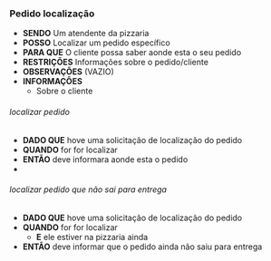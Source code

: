 ### Pedido localização

- **SENDO** Um atendente da pizzaria
- **POSSO** Localizar um pedido específico
- **PARA QUE** O cliente possa saber aonde esta o seu pedido
- **RESTRIÇÕES** Informações sobre o pedido/cliente
- **OBSERVAÇÕES** (VAZIO)
- **INFORMAÇÕES** 
  - Sobre o cliente

###### *localizar pedido*
  - **DADO QUE** hove uma solicitação de localização do pedido
  - **QUANDO** for for localizar
  - **ENTÃO** deve informara aonde esta o pedido
  - 
###### *localizar pedido que não sai para entrega*
  - **DADO QUE** hove uma solicitação de localização do pedido
  - **QUANDO** for for localizar
    - **E** ele estiver na pizzaria ainda
  - **ENTÃO** deve informar que o pedido ainda não saiu para entrega